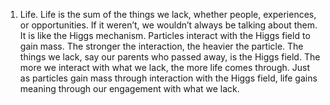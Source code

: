 1. Life. Life is the sum of the things we lack, whether people, experiences, or opportunities. If it weren’t, we wouldn’t always be talking about them. It is like the Higgs mechanism. Particles interact with the Higgs field to gain mass. The stronger the interaction, the heavier the particle. The things we lack, say our parents who passed away, is the Higgs field. The more we interact with what we lack, the more life comes through. Just as particles gain mass through interaction with the Higgs field, life gains meaning through our engagement with what we lack.
